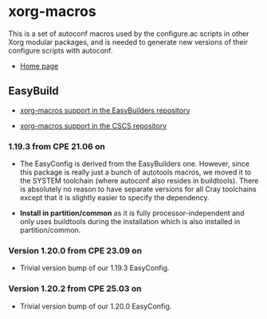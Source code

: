 # xorg-macros

This is a set of autoconf macros used by the configure.ac scripts in
other Xorg modular packages, and is needed to generate new versions
of their configure scripts with autoconf.

  * [Home page](https://cgit.freedesktop.org/xorg/util/macros)


## EasyBuild

  * [xorg-macros support in the EasyBuilders repository](https://github.com/easybuilders/easybuild-easyconfigs/tree/develop/easybuild/easyconfigs/x/xorg-macros)

  * [xorg-macros support in the CSCS repository](https://github.com/eth-cscs/production/tree/master/easybuild/easyconfigs/x/xorg-macros)


### 1.19.3 from CPE 21.06 on

  * The EasyConfig is derived from the EasyBuilders one. However, since this
    package is really just a bunch of autotools macros, we moved it to the
    SYSTEM toolchain (where autoconf also resides in buildtools). There is
    absolutely no reason to have separate versions for all Cray toolchains
    except that it is slightly easier to specify the dependency.

  * **Install in partition/common** as it is fully processor-independent and
    only uses buildtools during the installation which is also installed in
    partition/common.


### Version 1.20.0 from CPE 23.09 on

  * Trivial version bump of our 1.19.3 EasyConfig.


### Version 1.20.2 from CPE 25.03 on

  * Trivial version bump of our 1.20.0 EasyConfig.


